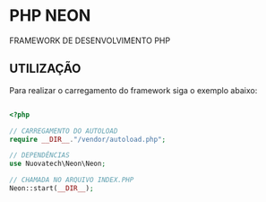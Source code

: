 # PHP NEON

FRAMEWORK DE DESENVOLVIMENTO PHP

## UTILIZAÇÃO

Para realizar o carregamento do framework siga o exemplo abaixo:

```php

<?php

// CARREGAMENTO DO AUTOLOAD
require __DIR__."/vendor/autoload.php";

// DEPENDÊNCIAS
use Nuovatech\Neon\Neon;

// CHAMADA NO ARQUIVO INDEX.PHP
Neon::start(__DIR__);